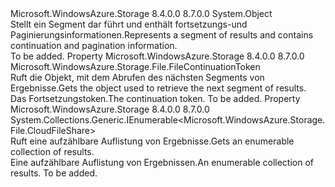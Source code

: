 <Type Name="ShareResultSegment" FullName="Microsoft.WindowsAzure.Storage.File.ShareResultSegment">
  <TypeSignature Language="C#" Value="public class ShareResultSegment" />
  <TypeSignature Language="ILAsm" Value=".class public auto ansi beforefieldinit ShareResultSegment extends System.Object" />
  <TypeSignature Language="DocId" Value="T:Microsoft.WindowsAzure.Storage.File.ShareResultSegment" />
  <TypeSignature Language="VB.NET" Value="Public Class ShareResultSegment" />
  <TypeSignature Language="F#" Value="type ShareResultSegment = class" />
  <AssemblyInfo>
    <AssemblyName>Microsoft.WindowsAzure.Storage</AssemblyName>
    <AssemblyVersion>8.4.0.0</AssemblyVersion>
    <AssemblyVersion>8.7.0.0</AssemblyVersion>
  </AssemblyInfo>
  <Base>
    <BaseTypeName>System.Object</BaseTypeName>
  </Base>
  <Interfaces />
  <Docs>
    <summary>
            <span data-ttu-id="e8a4f-101">Stellt ein Segment dar <see cref="T:Microsoft.WindowsAzure.Storage.File.CloudFileShare" /> führt und enthält fortsetzungs-und Paginierungsinformationen.</span><span class="sxs-lookup"><span data-stu-id="e8a4f-101">Represents a segment of <see cref="T:Microsoft.WindowsAzure.Storage.File.CloudFileShare" /> results and contains continuation and pagination information.</span></span>
            </summary>
    <remarks>To be added.</remarks>
  </Docs>
  <Members>
    <Member MemberName="ContinuationToken">
      <MemberSignature Language="C#" Value="public Microsoft.WindowsAzure.Storage.File.FileContinuationToken ContinuationToken { get; }" />
      <MemberSignature Language="ILAsm" Value=".property instance class Microsoft.WindowsAzure.Storage.File.FileContinuationToken ContinuationToken" />
      <MemberSignature Language="DocId" Value="P:Microsoft.WindowsAzure.Storage.File.ShareResultSegment.ContinuationToken" />
      <MemberSignature Language="VB.NET" Value="Public ReadOnly Property ContinuationToken As FileContinuationToken" />
      <MemberSignature Language="F#" Value="member this.ContinuationToken : Microsoft.WindowsAzure.Storage.File.FileContinuationToken" Usage="Microsoft.WindowsAzure.Storage.File.ShareResultSegment.ContinuationToken" />
      <MemberType>Property</MemberType>
      <AssemblyInfo>
        <AssemblyName>Microsoft.WindowsAzure.Storage</AssemblyName>
        <AssemblyVersion>8.4.0.0</AssemblyVersion>
        <AssemblyVersion>8.7.0.0</AssemblyVersion>
      </AssemblyInfo>
      <ReturnValue>
        <ReturnType>Microsoft.WindowsAzure.Storage.File.FileContinuationToken</ReturnType>
      </ReturnValue>
      <Docs>
        <summary>
            <span data-ttu-id="e8a4f-102">Ruft die <see cref="T:Microsoft.WindowsAzure.Storage.File.FileContinuationToken" /> Objekt, mit dem Abrufen des nächsten Segments von <see cref="T:Microsoft.WindowsAzure.Storage.File.CloudFileShare" /> Ergebnisse.</span><span class="sxs-lookup"><span data-stu-id="e8a4f-102">Gets the <see cref="T:Microsoft.WindowsAzure.Storage.File.FileContinuationToken" /> object used to retrieve the next segment of <see cref="T:Microsoft.WindowsAzure.Storage.File.CloudFileShare" /> results.</span></span>
            </summary>
        <value><span data-ttu-id="e8a4f-103">Das Fortsetzungstoken.</span><span class="sxs-lookup"><span data-stu-id="e8a4f-103">The continuation token.</span></span></value>
        <remarks>To be added.</remarks>
      </Docs>
    </Member>
    <Member MemberName="Results">
      <MemberSignature Language="C#" Value="public System.Collections.Generic.IEnumerable&lt;Microsoft.WindowsAzure.Storage.File.CloudFileShare&gt; Results { get; }" />
      <MemberSignature Language="ILAsm" Value=".property instance class System.Collections.Generic.IEnumerable`1&lt;class Microsoft.WindowsAzure.Storage.File.CloudFileShare&gt; Results" />
      <MemberSignature Language="DocId" Value="P:Microsoft.WindowsAzure.Storage.File.ShareResultSegment.Results" />
      <MemberSignature Language="VB.NET" Value="Public ReadOnly Property Results As IEnumerable(Of CloudFileShare)" />
      <MemberSignature Language="F#" Value="member this.Results : seq&lt;Microsoft.WindowsAzure.Storage.File.CloudFileShare&gt;" Usage="Microsoft.WindowsAzure.Storage.File.ShareResultSegment.Results" />
      <MemberType>Property</MemberType>
      <AssemblyInfo>
        <AssemblyName>Microsoft.WindowsAzure.Storage</AssemblyName>
        <AssemblyVersion>8.4.0.0</AssemblyVersion>
        <AssemblyVersion>8.7.0.0</AssemblyVersion>
      </AssemblyInfo>
      <ReturnValue>
        <ReturnType>System.Collections.Generic.IEnumerable&lt;Microsoft.WindowsAzure.Storage.File.CloudFileShare&gt;</ReturnType>
      </ReturnValue>
      <Docs>
        <summary>
            <span data-ttu-id="e8a4f-104">Ruft eine aufzählbare Auflistung von <see cref="T:Microsoft.WindowsAzure.Storage.File.CloudFileShare" /> Ergebnisse.</span><span class="sxs-lookup"><span data-stu-id="e8a4f-104">Gets an enumerable collection of <see cref="T:Microsoft.WindowsAzure.Storage.File.CloudFileShare" /> results.</span></span>
            </summary>
        <value><span data-ttu-id="e8a4f-105">Eine aufzählbare Auflistung von Ergebnissen.</span><span class="sxs-lookup"><span data-stu-id="e8a4f-105">An enumerable collection of results.</span></span></value>
        <remarks>To be added.</remarks>
      </Docs>
    </Member>
  </Members>
</Type>